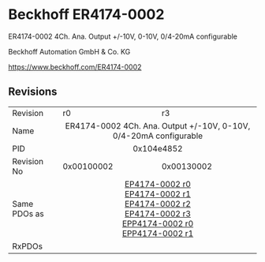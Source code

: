 # Beckhoff ER4174-0002

ER4174-0002 4Ch. Ana. Output +/-10V, 0-10V, 0/4-20mA configurable

Beckhoff Automation GmbH & Co. KG

https://www.beckhoff.com/ER4174-0002

## Revisions
<table>
<tr >
<td>Revision</td>
<td>r0</td>
<td>r3</td>
</tr>
<tr >
<td>Name</td>
<td colspan=2 align="center">ER4174-0002 4Ch. Ana. Output +/-10V, 0-10V, 0/4-20mA configurable</td>
</tr>
<tr >
<td>PID</td>
<td colspan=2 align="center">0x104e4852</td>
</tr>
<tr >
<td>Revision No</td>
<td>0x00100002</td>
<td>0x00130002</td>
</tr>
<tr >
<td>Same PDOs as</td>
<td colspan=2 align="center"><a href="EP4174-0002">EP4174-0002 r0</a><br/><a href="EP4174-0002">EP4174-0002 r1</a><br/><a href="EP4174-0002">EP4174-0002 r2</a><br/><a href="EP4174-0002">EP4174-0002 r3</a><br/><a href="EPP4174-0002">EPP4174-0002 r0</a><br/><a href="EPP4174-0002">EPP4174-0002 r1</a></td>
</tr>
<tr >
<td>RxPDOs</td>
<td colspan=2 align="left"></td>
</tr>
</table>
